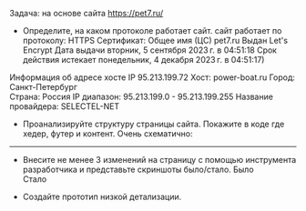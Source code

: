 ﻿Задача: на основе сайта https://pet7.ru/


- Определите, на каком протоколе работает сайт.
сайт работает по протоколу:  HTTPS
Сертификат:
Общее имя (ЦС)        pet7.ru
Выдан Let's Encrypt
Дата выдачи        вторник, 5 сентября 2023 г. в 04:51:18
Срок действия истекает        понедельник, 4 декабря 2023 г. в 04:51:17)


Информация об адресе хосте
IP        95.213.199.72
Хост:        power-boat.ru
Город:        Санкт-Петербург   
Страна:         Россия
IP диапазон:        95.213.199.0 - 95.213.199.255
Название провайдера:        SELECTEL-NET

- Проанализируйте структуру страницы сайта. Покажите в коде где хедер, футер и контент. Очень схематично:  

________________


- Внесите не менее 3 изменений на страницу с помощью инструмента разработчика и представьте скриншоты было/стало.
Было  
Стало  





- Создайте прототип низкой детализации.

